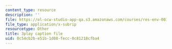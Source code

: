 ```yaml
---
content_type: resource
description: ''
file: https://ol-ocw-studio-app-qa.s3.amazonaws.com/courses/res-env-001-climate-action-hands-on-harnessing-science-with-communities-to-cut-carbon-january-iap-2017/0c54cb2be51b1d08fecc0c81218cfba4_9UDkcGjF4jU.srt
file_type: application/x-subrip
resourcetype: Other
title: 3play caption file
uid: 0c54cb2b-e51b-1d08-fecc-0c81218cfba4
---
```

